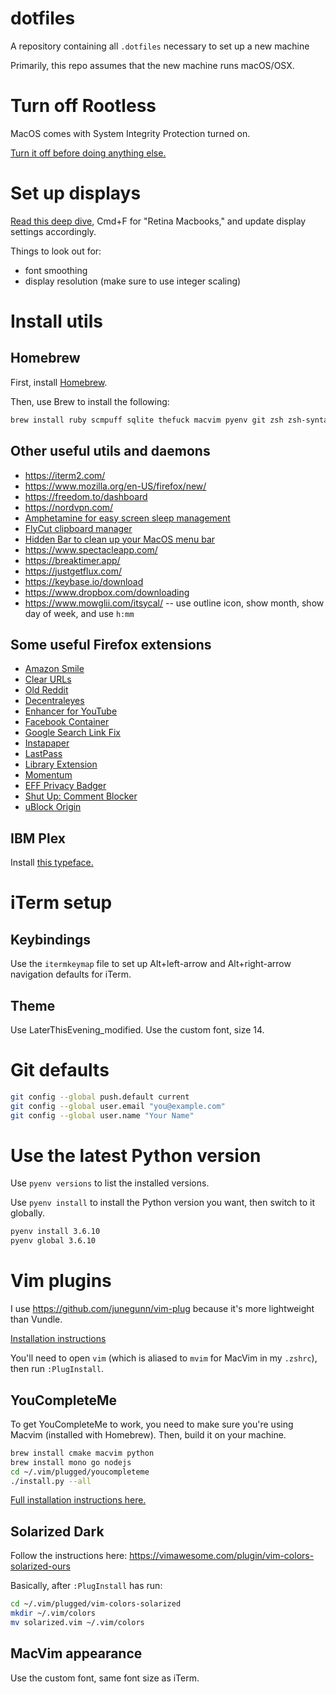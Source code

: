 # dotfiles
A repository containing all `.dotfiles` necessary to set up a new machine

Primarily, this repo assumes that the new machine runs macOS/OSX.

# Turn off Rootless

MacOS comes with System Integrity Protection turned on.

[Turn it off before doing anything else.](https://www.macworld.co.uk/how-to/mac/how-turn-off-mac-os-x-system-integrity-protection-rootless-3638975/)

# Set up displays

[Read this deep dive](https://tonsky.me/blog/monitors/), Cmd+F for "Retina Macbooks," and update display settings accordingly.

Things to look out for:
* font smoothing
* display resolution (make sure to use integer scaling)

# Install utils

## Homebrew

First, install [Homebrew](https://brew.sh/).

Then, use Brew to install the following:

```sh
brew install ruby scmpuff sqlite thefuck macvim pyenv git zsh zsh-syntax-highlighting node htop jq
```

## Other useful utils and daemons

* https://iterm2.com/
* https://www.mozilla.org/en-US/firefox/new/
* https://freedom.to/dashboard
* https://nordvpn.com/
* [Amphetamine for easy screen sleep management](https://apps.apple.com/us/app/amphetamine/id937984704?mt=12)
* [FlyCut clipboard manager](https://apps.apple.com/us/app/flycut-clipboard-manager/id442160987?mt=12)
* [Hidden Bar to clean up your MacOS menu bar](https://apps.apple.com/app/hidden-bar/id1452453066)
* https://www.spectacleapp.com/
* https://breaktimer.app/
* https://justgetflux.com/
* https://keybase.io/download
* https://www.dropbox.com/downloading
* https://www.mowglii.com/itsycal/ -- use outline icon, show month, show day of week, and use `h:mm`

## Some useful Firefox extensions

* [Amazon Smile](https://addons.mozilla.org/en-US/firefox/addon/amazon-smile/reviews/)
* [Clear URLs](https://addons.mozilla.org/en-US/firefox/addon/clearurls/reviews/)
* [Old Reddit](https://addons.mozilla.org/en-US/firefox/addon/old-reddit-redirect/)
* [Decentraleyes](https://addons.mozilla.org/en-US/firefox/addon/decentraleyes/reviews/)
* [Enhancer for YouTube](https://addons.mozilla.org/en-US/firefox/addon/enhancer-for-youtube/reviews/)
* [Facebook Container](https://addons.mozilla.org/en-US/firefox/addon/facebook-container/reviews/)
* [Google Search Link Fix](https://addons.mozilla.org/en-US/firefox/addon/google-search-link-fix/reviews/)
* [Instapaper](https://addons.mozilla.org/en-US/firefox/addon/instapaper-official/reviews/)
* [LastPass](https://addons.mozilla.org/en-US/firefox/addon/lastpass-password-manager/reviews/)
* [Library Extension](https://addons.mozilla.org/en-US/firefox/addon/libraryextension/reviews/)
* [Momentum](https://addons.mozilla.org/en-US/firefox/addon/momentumdash/reviews/)
* [EFF Privacy Badger](https://addons.mozilla.org/en-US/firefox/addon/privacy-badger17/reviews/)
* [Shut Up: Comment Blocker](https://addons.mozilla.org/en-US/firefox/addon/shut-up-comment-blocker/reviews/)
* [uBlock Origin](https://addons.mozilla.org/en-US/firefox/addon/ublock-origin/reviews/)

## IBM Plex

Install [this typeface.](https://www.ibm.com/plex/)

# iTerm setup

## Keybindings

Use the `itermkeymap` file to set up Alt+left-arrow and Alt+right-arrow navigation defaults for iTerm.

## Theme

Use LaterThisEvening_modified. Use the custom font, size 14.

# Git defaults

```sh
git config --global push.default current
git config --global user.email "you@example.com"
git config --global user.name "Your Name"
```

# Use the latest Python version

Use `pyenv versions` to list the installed versions.

Use `pyenv install` to install the Python version you want, then switch to it globally.

```sh
pyenv install 3.6.10
pyenv global 3.6.10
```

# Vim plugins

I use https://github.com/junegunn/vim-plug because it's more lightweight than Vundle.

[Installation instructions](https://github.com/junegunn/vim-plug#installation)

You'll need to open `vim` (which is aliased to `mvim` for MacVim in my `.zshrc`), then run `:PlugInstall`.

## YouCompleteMe

To get YouCompleteMe to work, you need to make sure you're using Macvim (installed with Homebrew). Then, build it on your machine.

```sh
brew install cmake macvim python
brew install mono go nodejs
cd ~/.vim/plugged/youcompleteme
./install.py --all
```

[Full installation instructions here.](https://github.com/ycm-core/YouCompleteMe#installation)

## Solarized Dark

Follow the instructions here: https://vimawesome.com/plugin/vim-colors-solarized-ours

Basically, after `:PlugInstall` has run:

```sh
cd ~/.vim/plugged/vim-colors-solarized
mkdir ~/.vim/colors
mv solarized.vim ~/.vim/colors
```

## MacVim appearance

Use the custom font, same font size as iTerm.

